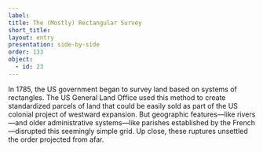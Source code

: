 ```yaml
---
label: 
title: The (Mostly) Rectangular Survey
short_title: 
layout: entry
presentation: side-by-side
order: 133
object:
  - id: 23
---
```

In 1785, the US government began to survey land based on systems of rectangles. The US General Land Office used this method to create standardized parcels of land that could be easily sold as part of the US colonial project of westward expansion. But geographic features—like rivers—and older administrative systems—like parishes established by the French—disrupted this seemingly simple grid. Up close, these ruptures unsettled the order projected from afar. 